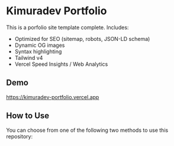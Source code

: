 # Kimuradev Portfolio

This is a porfolio site template complete. Includes:

- Optimized for SEO (sitemap, robots, JSON-LD schema)
- Dynamic OG images
- Syntax highlighting
- Tailwind v4
- Vercel Speed Insights / Web Analytics

## Demo

https://kimuradev-portfolio.vercel.app

## How to Use

You can choose from one of the following two methods to use this repository: